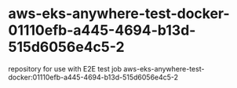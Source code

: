# aws-eks-anywhere-test-docker-01110efb-a445-4694-b13d-515d6056e4c5-2
repository for use with E2E test job aws-eks-anywhere-test-docker:01110efb-a445-4694-b13d-515d6056e4c5-2
